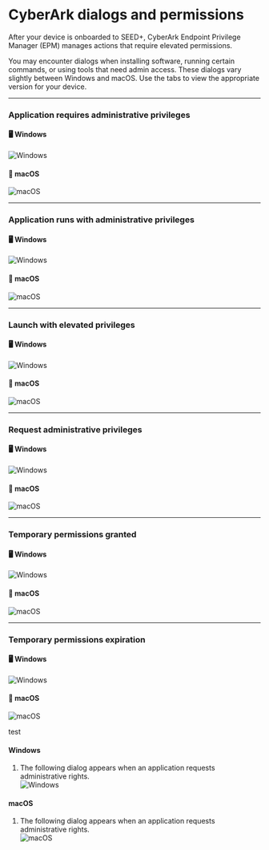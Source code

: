 # CyberArk dialogs and permissions

After your device is onboarded to SEED+, CyberArk Endpoint Privilege Manager (EPM) manages actions that require elevated permissions.

You may encounter dialogs when installing software, running certain commands, or using tools that need admin access. These dialogs vary slightly between Windows and macOS. Use the tabs to view the appropriate version for your device.

---

### Application requires administrative privileges

<!-- tabs:start -->

#### 🖥️ Windows

![Windows](../images/epm/windows-admin-privileges.png)

#### 🍎 macOS

![macOS](../images/epm/macos-admin-privileges.png)

<!-- tabs:end -->

---

### Application runs with administrative privileges

<!-- tabs:start -->

#### 🖥️ Windows

![Windows](../images/epm/windows-runs-admin.png)

#### 🍎 macOS

![macOS](../images/epm/macos-runs-admin.png)

<!-- tabs:end -->

---

### Launch with elevated privileges

<!-- tabs:start -->

#### 🖥️ Windows

![Windows](../images/epm/windows-launch-elevated.png)

#### 🍎 macOS

![macOS](../images/epm/mac-launch-elevated.png)

<!-- tabs:end -->

---

### Request administrative privileges

<!-- tabs:start -->

#### 🖥️ Windows

![Windows](../images/epm/windows-request-admin.png)

#### 🍎 macOS

![macOS](../images/epm/mac-request-admin.png)

<!-- tabs:end -->

---

### Temporary permissions granted

<!-- tabs:start -->

#### 🖥️ Windows

![Windows](../images/epm/windows-temp-granted.png)

#### 🍎 macOS

![macOS](../images/epm/macos-temp-granted.png)

<!-- tabs:end -->

---

### Temporary permissions expiration

<!-- tabs:start -->

#### 🖥️ Windows

![Windows](../images/epm/windows-temp-expiring.png)

#### 🍎 macOS

![macOS](../images/epm/macos-temp-expiring.png)

<!-- tabs:end -->


test

<!-- tabs:start -->

#### **Windows**

1. The following dialog appears when an application requests administrative rights.  
   ![Windows](../images/epm/windows-admin-privileges.png)

#### **macOS**

1. The following dialog appears when an application requests administrative rights.  
   ![macOS](../images/epm/macos-admin-privileges.png)

<!-- tabs:end -->